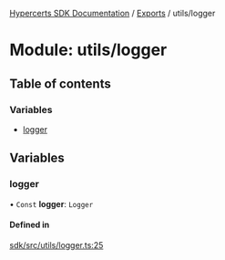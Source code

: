 [Hypercerts SDK Documentation](../README.md) / [Exports](../modules.md) / utils/logger

# Module: utils/logger

## Table of contents

### Variables

- [logger](utils_logger.md#logger)

## Variables

### logger

• `Const` **logger**: `Logger`

#### Defined in

[sdk/src/utils/logger.ts:25](https://github.com/Network-Goods/hypercerts/blob/4e6c302/sdk/src/utils/logger.ts#L25)
